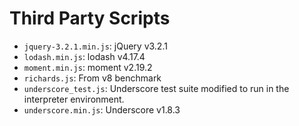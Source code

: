 # Third Party Scripts

- `jquery-3.2.1.min.js`: jQuery v3.2.1
- `lodash.min.js`: lodash v4.17.4
- `moment.min.js`: moment v2.19.2
- `richards.js`: From v8 benchmark
- `underscore_test.js`: Underscore test suite modified to run in the interpreter environment.
- `underscore.min.js`: Underscore v1.8.3